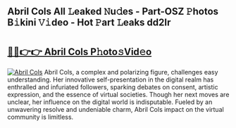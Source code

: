 ## Abril Cols All 𝙻eaked 𝙽u𝚍es - Part-OSZ 𝙿hotos B𝚒kini 𝚅𝚒deo - Hot 𝙿art 𝙻eaks dd2Ir

# <h2><a href="http://ld0e059.urlbe.top/?page=Abril+Cols">🔗🔗👉👉 Abril Cols P𝚑oto𝚜Vid𝚎o</a></h2>

[![Abril Cols](https://i.imgur.com/eBuTRDB.gif)](http://ld0e059.urlbe.top/?page=Abril+Cols)
Abril Cols, a complex and polarizing figure, challenges easy understanding. Her innovative self-presentation in the digital realm has enthralled and infuriated followers, sparking debates on consent, artistic expression, and the essence of virtual societies. Though her next moves are unclear, her influence on the digital world is indisputable. Fueled by an unwavering resolve and undeniable charm, Abril Cols impact on the virtual community is limitless.
